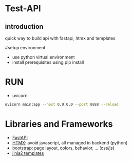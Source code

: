 # Test-API
## introduction
quick way to build api with fastapi, htmx and templates

#setup environment
- use python virtual environment
- install prerequisites using pip install

# RUN
- uvicorn
```bash
uvicorn main:app --host 0.0.0.0 --port 8888 --reload
```

# Libraries and Frameworks
- [FastAPI](https://fastapi.tiangolo.com/)
- [HTMX](https://htmx.org/docs/): avoid javascript, all managed in backend (python)
- [bootstrap](https://getbootstrap.com/): page layout, colors, behavior, ... (css/js)
- [jinja2 templates](https://jinja.palletsprojects.com/en/3.1.x/)